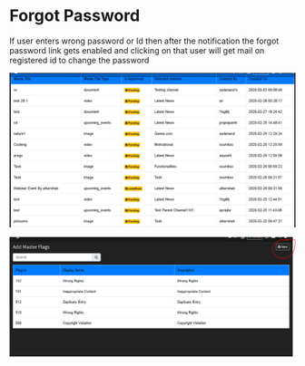 # Forgot Password

If user enters wrong password or Id then after the notification the forgot password link gets enabled and clicking on that user will get mail on registered id to change the password

![](../.gitbook/assets/image%20%28228%29.png)

![](../.gitbook/assets/image%20%28240%29.png)



